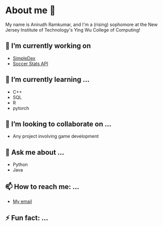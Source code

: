 # About me 👋

My name is Anirudh Ramkumar, and I'm a (rising) sophomore at the New Jersey Institute of Technology's Ying Wu College of Computing!

## 🔭 I’m currently working on
- [SimpleDex](https://github.com/NinjaHawk2014/SimpleDex-Calculator)
- [Soccer Stats API](https://github.com/NinjaHawk2014/Soccer-Stats-API)
## 🌱 I’m currently learning ...
- C++
- SQL
- R
- pytorch
## 👯 I’m looking to collaborate on ...
- Any project involving game development
## 💬 Ask me about ...
- Python
- Java
## 📫 How to reach me: ...
- [My email](mailto:ar2665@njit.edu)
## ⚡ Fun fact: ...
